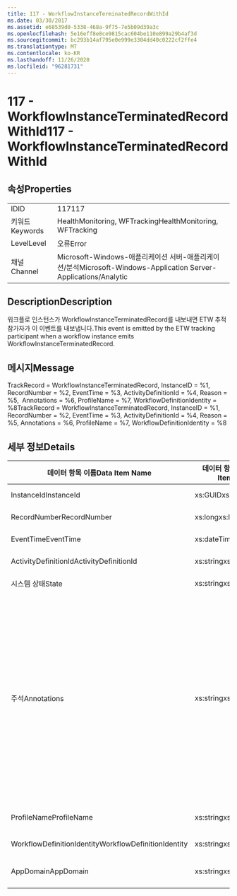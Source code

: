 ```yaml
---
title: 117 - WorkflowInstanceTerminatedRecordWithId
ms.date: 03/30/2017
ms.assetid: e68539d0-5338-468a-9f75-7e5b09d39a3c
ms.openlocfilehash: 5e16eff8e8ce9815cac604be110e899a29b4af3d
ms.sourcegitcommit: bc293b14af795e0e999e3304dd40c0222cf2ffe4
ms.translationtype: MT
ms.contentlocale: ko-KR
ms.lasthandoff: 11/26/2020
ms.locfileid: "96281731"
---
```

# <a name="117---workflowinstanceterminatedrecordwithid"></a><span data-ttu-id="e4acc-102">117 - WorkflowInstanceTerminatedRecordWithId</span><span class="sxs-lookup"><span data-stu-id="e4acc-102">117 - WorkflowInstanceTerminatedRecordWithId</span></span>

## <a name="properties"></a><span data-ttu-id="e4acc-103">속성</span><span class="sxs-lookup"><span data-stu-id="e4acc-103">Properties</span></span>  
  
|||  
|-|-|  
|<span data-ttu-id="e4acc-104">ID</span><span class="sxs-lookup"><span data-stu-id="e4acc-104">ID</span></span>|<span data-ttu-id="e4acc-105">117</span><span class="sxs-lookup"><span data-stu-id="e4acc-105">117</span></span>|  
|<span data-ttu-id="e4acc-106">키워드</span><span class="sxs-lookup"><span data-stu-id="e4acc-106">Keywords</span></span>|<span data-ttu-id="e4acc-107">HealthMonitoring, WFTracking</span><span class="sxs-lookup"><span data-stu-id="e4acc-107">HealthMonitoring, WFTracking</span></span>|  
|<span data-ttu-id="e4acc-108">Level</span><span class="sxs-lookup"><span data-stu-id="e4acc-108">Level</span></span>|<span data-ttu-id="e4acc-109">오류</span><span class="sxs-lookup"><span data-stu-id="e4acc-109">Error</span></span>|  
|<span data-ttu-id="e4acc-110">채널</span><span class="sxs-lookup"><span data-stu-id="e4acc-110">Channel</span></span>|<span data-ttu-id="e4acc-111">Microsoft-Windows-애플리케이션 서버-애플리케이션/분석</span><span class="sxs-lookup"><span data-stu-id="e4acc-111">Microsoft-Windows-Application Server-Applications/Analytic</span></span>|  
  
## <a name="description"></a><span data-ttu-id="e4acc-112">Description</span><span class="sxs-lookup"><span data-stu-id="e4acc-112">Description</span></span>  

 <span data-ttu-id="e4acc-113">워크플로 인스턴스가 WorkflowInstanceTerminatedRecord를 내보내면 ETW 추적 참가자가 이 이벤트를 내보냅니다.</span><span class="sxs-lookup"><span data-stu-id="e4acc-113">This event is emitted by the ETW tracking participant when a workflow instance emits WorkflowInstanceTerminatedRecord.</span></span>  
  
## <a name="message"></a><span data-ttu-id="e4acc-114">메시지</span><span class="sxs-lookup"><span data-stu-id="e4acc-114">Message</span></span>  

 <span data-ttu-id="e4acc-115">TrackRecord = WorkflowInstanceTerminatedRecord, InstanceID = %1, RecordNumber = %2, EventTime = %3, ActivityDefinitionId = %4, Reason = %5,  Annotations = %6, ProfileName = %7, WorkflowDefinitionIdentity = %8</span><span class="sxs-lookup"><span data-stu-id="e4acc-115">TrackRecord = WorkflowInstanceTerminatedRecord, InstanceID = %1, RecordNumber = %2, EventTime = %3, ActivityDefinitionId = %4, Reason = %5,  Annotations = %6, ProfileName = %7, WorkflowDefinitionIdentity = %8</span></span>  
  
## <a name="details"></a><span data-ttu-id="e4acc-116">세부 정보</span><span class="sxs-lookup"><span data-stu-id="e4acc-116">Details</span></span>  
  
|<span data-ttu-id="e4acc-117">데이터 항목 이름</span><span class="sxs-lookup"><span data-stu-id="e4acc-117">Data Item Name</span></span>|<span data-ttu-id="e4acc-118">데이터 항목 형식</span><span class="sxs-lookup"><span data-stu-id="e4acc-118">Data Item Type</span></span>|<span data-ttu-id="e4acc-119">Description</span><span class="sxs-lookup"><span data-stu-id="e4acc-119">Description</span></span>|  
|--------------------|--------------------|-----------------|  
|<span data-ttu-id="e4acc-120">InstanceId</span><span class="sxs-lookup"><span data-stu-id="e4acc-120">InstanceId</span></span>|<span data-ttu-id="e4acc-121">xs:GUID</span><span class="sxs-lookup"><span data-stu-id="e4acc-121">xs:GUID</span></span>|<span data-ttu-id="e4acc-122">워크플로의 인스턴스 ID</span><span class="sxs-lookup"><span data-stu-id="e4acc-122">The instance id for the workflow</span></span>|  
|<span data-ttu-id="e4acc-123">RecordNumber</span><span class="sxs-lookup"><span data-stu-id="e4acc-123">RecordNumber</span></span>|<span data-ttu-id="e4acc-124">xs:long</span><span class="sxs-lookup"><span data-stu-id="e4acc-124">xs:long</span></span>|<span data-ttu-id="e4acc-125">내보낸 레코드의 시퀀스 번호</span><span class="sxs-lookup"><span data-stu-id="e4acc-125">The sequence number of the emitted record</span></span>|  
|<span data-ttu-id="e4acc-126">EventTime</span><span class="sxs-lookup"><span data-stu-id="e4acc-126">EventTime</span></span>|<span data-ttu-id="e4acc-127">xs:dateTime</span><span class="sxs-lookup"><span data-stu-id="e4acc-127">xs:dateTime</span></span>|<span data-ttu-id="e4acc-128">이벤트를 내보낸 시간(UTC)</span><span class="sxs-lookup"><span data-stu-id="e4acc-128">The time in UTC when the event was emitted</span></span>|  
|<span data-ttu-id="e4acc-129">ActivityDefinitionId</span><span class="sxs-lookup"><span data-stu-id="e4acc-129">ActivityDefinitionId</span></span>|<span data-ttu-id="e4acc-130">xs:string</span><span class="sxs-lookup"><span data-stu-id="e4acc-130">xs:string</span></span>|<span data-ttu-id="e4acc-131">워크플로의 루트 활동 이름</span><span class="sxs-lookup"><span data-stu-id="e4acc-131">The name of the root activity in the workflow</span></span>|  
|<span data-ttu-id="e4acc-132">시스템 상태</span><span class="sxs-lookup"><span data-stu-id="e4acc-132">State</span></span>|<span data-ttu-id="e4acc-133">xs:string</span><span class="sxs-lookup"><span data-stu-id="e4acc-133">xs:string</span></span>|<span data-ttu-id="e4acc-134">워크플로의 현재 상태</span><span class="sxs-lookup"><span data-stu-id="e4acc-134">The current state of the Workflow.</span></span>|  
|<span data-ttu-id="e4acc-135">주석</span><span class="sxs-lookup"><span data-stu-id="e4acc-135">Annotations</span></span>|<span data-ttu-id="e4acc-136">xs:string</span><span class="sxs-lookup"><span data-stu-id="e4acc-136">xs:string</span></span>|<span data-ttu-id="e4acc-137">이 이벤트에 추가된 주석입니다.</span><span class="sxs-lookup"><span data-stu-id="e4acc-137">The annotations that were added to this event.</span></span> <span data-ttu-id="e4acc-138">값은 xml 요소에 a 형식으로 저장 됩니다 \<items> \< item name = "annotationName" type="System.String"> \</item> \</items> .</span><span class="sxs-lookup"><span data-stu-id="e4acc-138">The values are stored in an xml element in the format \<items>\< item name = "annotationName" type="System.String">annotationValue\</item>\</items>.</span></span> <span data-ttu-id="e4acc-139">주석을 지정 하지 않으면 문자열에가 포함 \<items/> 됩니다.</span><span class="sxs-lookup"><span data-stu-id="e4acc-139">If no annotations are specified then the string contains \<items/>.</span></span> <span data-ttu-id="e4acc-140">ETW 이벤트 크기는 ETW 버퍼 크기 또는 ETW 이벤트의 최대 페이로드에 따라 제한됩니다.</span><span class="sxs-lookup"><span data-stu-id="e4acc-140">The ETW event size is limited by the ETW buffer size or the max payload for an ETW event.</span></span> <span data-ttu-id="e4acc-141">이벤트 크기가 ETW 제한을 초과 하면 주석을 삭제 하 고 주석 값을 ...로 대체 하 여 이벤트를 자릅니다. \<items> \</items></span><span class="sxs-lookup"><span data-stu-id="e4acc-141">If the size of the event exceeds the ETW limits, then the event is truncated by dropping the annotations and replacing the annotation value with \<items>...\</items>.</span></span>|  
|<span data-ttu-id="e4acc-142">ProfileName</span><span class="sxs-lookup"><span data-stu-id="e4acc-142">ProfileName</span></span>|<span data-ttu-id="e4acc-143">xs:string</span><span class="sxs-lookup"><span data-stu-id="e4acc-143">xs:string</span></span>|<span data-ttu-id="e4acc-144">이 이벤트를 내보낸 이름 또는 추적 프로필</span><span class="sxs-lookup"><span data-stu-id="e4acc-144">The name or the tracking profile that resulted in this event being emitted</span></span>|  
|<span data-ttu-id="e4acc-145">WorkflowDefinitionIdentity</span><span class="sxs-lookup"><span data-stu-id="e4acc-145">WorkflowDefinitionIdentity</span></span>|<span data-ttu-id="e4acc-146">xs:string</span><span class="sxs-lookup"><span data-stu-id="e4acc-146">xs:string</span></span>|<span data-ttu-id="e4acc-147">워크플로 정의 ID입니다.</span><span class="sxs-lookup"><span data-stu-id="e4acc-147">The workflow definition id</span></span>|  
|<span data-ttu-id="e4acc-148">AppDomain</span><span class="sxs-lookup"><span data-stu-id="e4acc-148">AppDomain</span></span>|<span data-ttu-id="e4acc-149">xs:string</span><span class="sxs-lookup"><span data-stu-id="e4acc-149">xs:string</span></span>|<span data-ttu-id="e4acc-150">AppDomain.CurrentDomain.FriendlyName에서 반환되는 문자열입니다.</span><span class="sxs-lookup"><span data-stu-id="e4acc-150">The string returned by AppDomain.CurrentDomain.FriendlyName.</span></span>|

